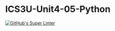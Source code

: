 # ICS3U-Unit4-05-Python

[![GitHub's Super Linter](https://github.com/trent-hodgins-01/ICS3U-Unit4-05-Python/workflows/GitHub's%20Super%20Linter/badge.svg)](https://github.com/trent-hodgins-01/ICS3U-Unit4-05-Python/actions)
